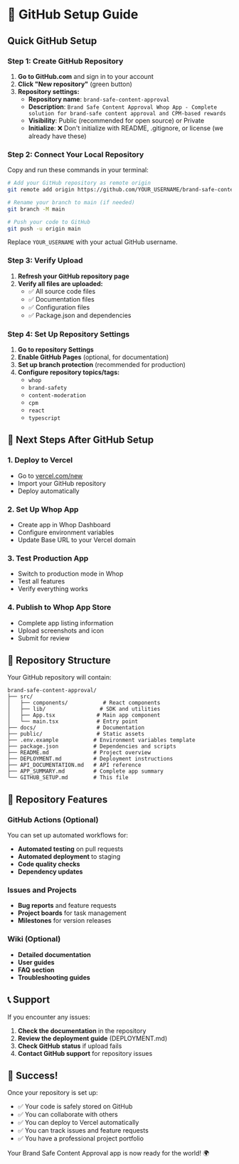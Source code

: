 # 🐙 GitHub Setup Guide

## Quick GitHub Setup

### Step 1: Create GitHub Repository

1. **Go to GitHub.com** and sign in to your account
2. **Click "New repository"** (green button)
3. **Repository settings:**
   - **Repository name**: `brand-safe-content-approval`
   - **Description**: `Brand Safe Content Approval Whop App - Complete solution for brand-safe content approval and CPM-based rewards`
   - **Visibility**: Public (recommended for open source) or Private
   - **Initialize**: ❌ Don't initialize with README, .gitignore, or license (we already have these)

### Step 2: Connect Your Local Repository

Copy and run these commands in your terminal:

```bash
# Add your GitHub repository as remote origin
git remote add origin https://github.com/YOUR_USERNAME/brand-safe-content-approval.git

# Rename your branch to main (if needed)
git branch -M main

# Push your code to GitHub
git push -u origin main
```

Replace `YOUR_USERNAME` with your actual GitHub username.

### Step 3: Verify Upload

1. **Refresh your GitHub repository page**
2. **Verify all files are uploaded:**
   - ✅ All source code files
   - ✅ Documentation files
   - ✅ Configuration files
   - ✅ Package.json and dependencies

### Step 4: Set Up Repository Settings

1. **Go to repository Settings**
2. **Enable GitHub Pages** (optional, for documentation)
3. **Set up branch protection** (recommended for production)
4. **Configure repository topics/tags:**
   - `whop`
   - `brand-safety`
   - `content-moderation`
   - `cpm`
   - `react`
   - `typescript`

## 🚀 Next Steps After GitHub Setup

### 1. Deploy to Vercel
- Go to [vercel.com/new](https://vercel.com/new)
- Import your GitHub repository
- Deploy automatically

### 2. Set Up Whop App
- Create app in Whop Dashboard
- Configure environment variables
- Update Base URL to your Vercel domain

### 3. Test Production App
- Switch to production mode in Whop
- Test all features
- Verify everything works

### 4. Publish to Whop App Store
- Complete app listing information
- Upload screenshots and icon
- Submit for review

## 📁 Repository Structure

Your GitHub repository will contain:

```
brand-safe-content-approval/
├── src/
│   ├── components/           # React components
│   ├── lib/                 # SDK and utilities
│   ├── App.tsx             # Main app component
│   └── main.tsx            # Entry point
├── docs/                   # Documentation
├── public/                 # Static assets
├── .env.example           # Environment variables template
├── package.json           # Dependencies and scripts
├── README.md              # Project overview
├── DEPLOYMENT.md          # Deployment instructions
├── API_DOCUMENTATION.md   # API reference
├── APP_SUMMARY.md         # Complete app summary
└── GITHUB_SETUP.md        # This file
```

## 🔧 Repository Features

### GitHub Actions (Optional)
You can set up automated workflows for:
- **Automated testing** on pull requests
- **Automated deployment** to staging
- **Code quality checks**
- **Dependency updates**

### Issues and Projects
- **Bug reports** and feature requests
- **Project boards** for task management
- **Milestones** for version releases

### Wiki (Optional)
- **Detailed documentation**
- **User guides**
- **FAQ section**
- **Troubleshooting guides**

## 📞 Support

If you encounter any issues:

1. **Check the documentation** in the repository
2. **Review the deployment guide** (DEPLOYMENT.md)
3. **Check GitHub status** if upload fails
4. **Contact GitHub support** for repository issues

## 🎉 Success!

Once your repository is set up:
- ✅ Your code is safely stored on GitHub
- ✅ You can collaborate with others
- ✅ You can deploy to Vercel automatically
- ✅ You can track issues and feature requests
- ✅ You have a professional project portfolio

Your Brand Safe Content Approval app is now ready for the world! 🌍
